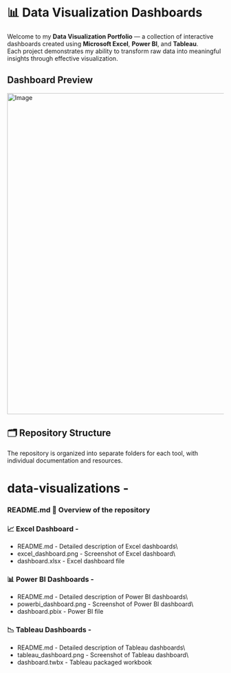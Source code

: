 
# 📊 Data Visualization Dashboards

Welcome to my **Data Visualization Portfolio** — a collection of interactive dashboards created using **Microsoft Excel**, **Power BI**, and **Tableau**.  
Each project demonstrates my ability to transform raw data into meaningful insights through effective visualization.

## Dashboard Preview
<img width="1778" height="745" alt="Image" src="https://github.com/user-attachments/assets/e00b987f-0ea5-4dfa-9bf4-a4be26d69c67" />


## 🗂 Repository Structure

The repository is organized into separate folders for each tool, with individual documentation and resources.

# data-visualizations - 

 ### README.md 📄 Overview of the repository 

 
### 📈 Excel Dashboard -

 - README.md -  Detailed description of Excel dashboards\
 - excel_dashboard.png - Screenshot of Excel dashboard\
 -  dashboard.xlsx -  Excel dashboard file

### 📊 Power BI Dashboards -

 - README.md - Detailed description of Power BI dashboards\
 -  powerbi_dashboard.png - Screenshot of Power BI dashboard\
 -  dashboard.pbix -  Power BI file


### 📉 Tableau Dashboards -

 -  README.md - Detailed description of Tableau dashboards\
 -  tableau_dashboard.png  - Screenshot of Tableau dashboard\
 - dashboard.twbx  - Tableau packaged workbook
